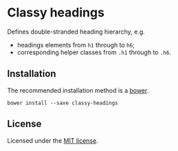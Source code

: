 # Classy headings

Defines double-stranded heading hierarchy, e.g.

- headings elements from `h1` through to `h6`;
- corresponding helper classes from `.h1` through to `.h6`.

## Installation

The recommended installation method is a [bower](http://bower.io).

```shell
bower install --save classy-headings
```

## License

Licensed under the [MIT license](http://mit-license.org/vitalk).

